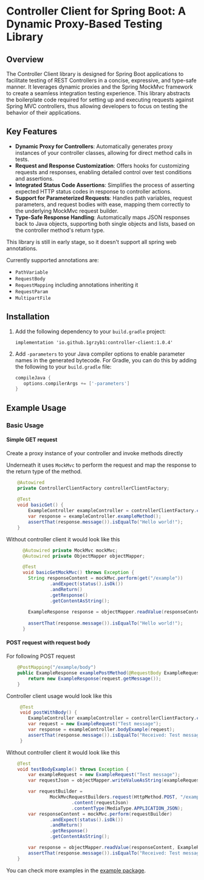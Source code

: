 # Controller Client for Spring Boot: A Dynamic Proxy-Based Testing Library

## Overview

The Controller Client library is designed for Spring Boot applications to facilitate testing of REST Controllers in a
concise,
expressive, and type-safe manner.
It leverages dynamic proxies and the Spring MockMvc framework to create a seamless integration testing experience.
This library abstracts the boilerplate code required for setting up and executing requests against Spring MVC
controllers,
thus allowing developers to focus on testing the behavior of their applications.

## Key Features

- **Dynamic Proxy for Controllers**: Automatically generates proxy instances of your controller classes, allowing for direct
  method calls in tests.
- **Request and Response Customization**: Offers hooks for customizing requests and responses, enabling detailed control
  over test conditions and assertions.
- **Integrated Status Code Assertions**: Simplifies the process of asserting expected HTTP status codes in response to
  controller actions.
- **Support for Parameterized Requests**: Handles path variables, request parameters, and request bodies with ease, mapping
  them correctly to the underlying MockMvc request builder.
- **Type-Safe Response Handling**: Automatically maps JSON responses back to Java objects, supporting both single objects
  and lists, based on the controller method's return type.

This library is still in early stage, so it doesn't support all spring web annotations.

Currently supported annotations are:

- `PathVariable`
- `RequestBody`
- `RequestMapping` including annotations inheriting it
- `RequestParam`
- `MultipartFile`

## Installation

1. Add the following dependency to your `build.gradle` project:
    ```
    implementation 'io.github.1grzyb1:controller-client:1.0.4'
    ```
2. Add `-parameters` to your Java compiler options to enable parameter names in the generated bytecode.
   For Gradle, you can do this by adding the following to your `build.gradle` file:
   ``` groovy
   compileJava {
      options.compilerArgs += ['-parameters']
   }
    ```

## Example Usage

### Basic Usage

#### Simple GET request
Create a proxy instance of your controller and invoke methods directly

Underneath it uses `MockMvc` to perform the request and map the response to the return type of the method.

``` java
    @Autowired
    private ControllerClientFactory controllerClientFactory;
    
    @Test
    void basicGet() {
        ExampleController exampleController = controllerClientFactory.create(ExampleController.class);
        var response = exampleController.exampleMethod();
        assertThat(response.message()).isEqualTo("Hello world!");
    }
```

Without controller client it would look like this

``` java
      @Autowired private MockMvc mockMvc;
      @Autowired private ObjectMapper objectMapper;

      @Test
      void basicGetMockMvc() throws Exception {
        String responseContent = mockMvc.perform(get("/example"))
                .andExpect(status().isOk())
                .andReturn()
                .getResponse()
                .getContentAsString();
    
        ExampleResponse response = objectMapper.readValue(responseContent, ExampleResponse.class);
    
        assertThat(response.message()).isEqualTo("Hello world!");
      }
```

#### POST request with request body

For following POST request

```java
    @PostMapping("/example/body")
    public ExampleResponse examplePostMethod(@RequestBody ExampleRequest request) {
        return new ExampleResponse(request.getMessage());
    }
```

Controller client usage would look like this

```java
     @Test
     void postWithBody() {
        ExampleController exampleController = controllerClientFactory.create(ExampleController.class);
        var request = new ExampleRequest("Test message");
        var response = exampleController.bodyExample(request);
        assertThat(response.message()).isEqualTo("Received: Test message");
     }
```

Without controller client it would look like this

```java
    @Test
    void testBodyExample() throws Exception {
        var exampleRequest = new ExampleRequest("Test message");
        var requestJson = objectMapper.writeValueAsString(exampleRequest);

        var requestBuilder =
                MockMvcRequestBuilders.request(HttpMethod.POST, "/example/body")
                        .content(requestJson)
                        .contentType(MediaType.APPLICATION_JSON);
        var responseContent = mockMvc.perform(requestBuilder)
                .andExpect(status().isOk())
                .andReturn()
                .getResponse()
                .getContentAsString();

        var response = objectMapper.readValue(responseContent, ExampleResponse.class);
        assertThat(response.message()).isEqualTo("Received: Test message");
    }

```


You can check more examples in the [example package](example/src/test/java/ovh/snet/grzybek/controller/client/example).